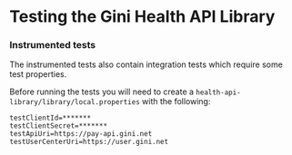 Testing the Gini Health API Library
===================================

### Instrumented tests

The instrumented tests also contain integration tests which require some test properties.

Before running the tests you will need to create a `health-api-library/library/local.properties` with the following:
```
testClientId=*******
testClientSecret=*******
testApiUri=https://pay-api.gini.net
testUserCenterUri=https://user.gini.net
```